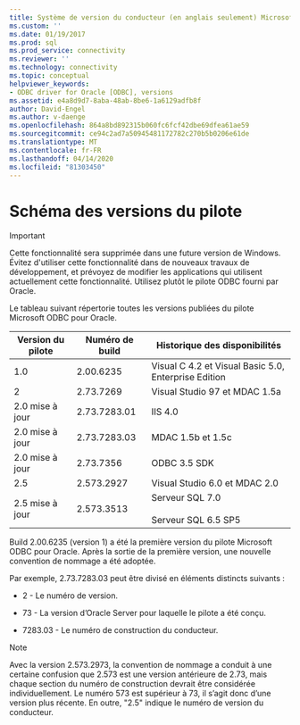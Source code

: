 ```yaml
---
title: Système de version du conducteur (en anglais seulement) Microsoft Docs
ms.custom: ''
ms.date: 01/19/2017
ms.prod: sql
ms.prod_service: connectivity
ms.reviewer: ''
ms.technology: connectivity
ms.topic: conceptual
helpviewer_keywords:
- ODBC driver for Oracle [ODBC], versions
ms.assetid: e4a8d9d7-8aba-48ab-8be6-1a6129adfb8f
author: David-Engel
ms.author: v-daenge
ms.openlocfilehash: 864a8bd892315b060fc6fcf42dbe69dfea61ae59
ms.sourcegitcommit: ce94c2ad7a50945481172782c270b5b0206e61de
ms.translationtype: MT
ms.contentlocale: fr-FR
ms.lasthandoff: 04/14/2020
ms.locfileid: "81303450"
---
```

# <a name="driver-version-scheme"></a>Schéma des versions du pilote
> [!IMPORTANT]  
>  Cette fonctionnalité sera supprimée dans une future version de Windows. Évitez d'utiliser cette fonctionnalité dans de nouveaux travaux de développement, et prévoyez de modifier les applications qui utilisent actuellement cette fonctionnalité. Utilisez plutôt le pilote ODBC fourni par Oracle.  
  
 Le tableau suivant répertorie toutes les versions publiées du pilote Microsoft ODBC pour Oracle.  
  
|Version du pilote|Numéro de build|Historique des disponibilités|  
|--------------------|------------------|--------------------------|  
|1.0|2.00.6235|Visual C 4.2 et Visual Basic 5.0, Enterprise Edition|  
|2|2.73.7269|Visual Studio 97 et MDAC 1.5a|  
|2.0 mise à jour|2.73.7283.01|IIS 4.0|  
|2.0 mise à jour|2.73.7283.03|MDAC 1.5b et 1.5c|  
|2.0 mise à jour|2.73.7356|ODBC 3.5 SDK|  
|2.5|2.573.2927|Visual Studio 6.0 et MDAC 2.0|  
|2.5 mise à jour|2.573.3513|Serveur SQL 7.0<br /><br /> Serveur SQL 6.5 SP5|  
  
 Build 2.00.6235 (version 1) a été la première version du pilote Microsoft ODBC pour Oracle. Après la sortie de la première version, une nouvelle convention de nommage a été adoptée.  
  
 Par exemple, 2.73.7283.03 peut être divisé en éléments distincts suivants :  
  
-   2 - Le numéro de version.  
  
-   73 - La version d’Oracle Server pour laquelle le pilote a été conçu.  
  
-   7283.03 - Le numéro de construction du conducteur.  
  
> [!NOTE]  
>  Avec la version 2.573.2973, la convention de nommage a conduit à une certaine confusion que 2.573 est une version antérieure de 2.73, mais chaque section du numéro de construction devrait être considérée individuellement. Le numéro 573 est supérieur à 73, il s’agit donc d’une version plus récente. En outre, "2.5" indique le numéro de version du conducteur.
